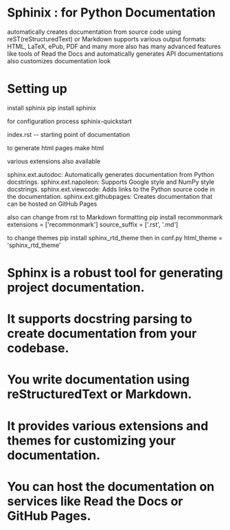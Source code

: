 # Sphinix : for Python Documentation

automatically creates documentation from source code using reST(reStructuredText) or Markdown
supports various output formats: HTML, LaTeX, ePub, PDF and many more
also has many advanced features like tools of Read the Docs and automatically generates API documentations
also customizes documentation look

# Setting up

install sphinix
pip install sphinix

for configuration process
sphinix-quickstart

index.rst  -- starting point of documentation

to generate html pages
make html

various extensions also available

sphinx.ext.autodoc: Automatically generates documentation from Python docstrings.
sphinx.ext.napoleon: Supports Google style and NumPy style docstrings.
sphinx.ext.viewcode: Adds links to the Python source code in the documentation.
sphinx.ext.githubpages: Creates documentation that can be hosted on GitHub Pages

also can change from rst to Markdown formatting
pip install recommonmark
extensions = ['recommonmark']
source_suffix = ['.rst', '.md']

to change themes
pip install sphinx_rtd_theme
then in conf.py
html_theme = 'sphinx_rtd_theme'

# Sphinx is a robust tool for generating project documentation.

# It supports docstring parsing to create documentation from your codebase.

# You write documentation using reStructuredText or Markdown.

# It provides various extensions and themes for customizing your documentation.

# You can host the documentation on services like Read the Docs or GitHub Pages.